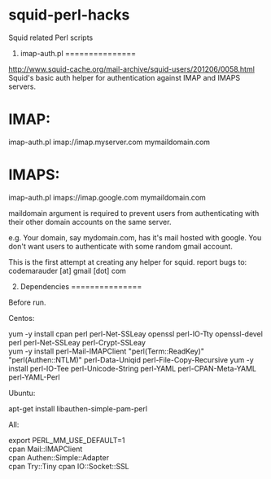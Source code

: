 squid-perl-hacks
================

Squid related Perl scripts

1. imap-auth.pl
===============

http://www.squid-cache.org/mail-archive/squid-users/201206/0058.html
Squid's basic auth helper for authentication against IMAP and IMAPS servers.

IMAP:
=====
imap-auth.pl imap://imap.myserver.com mymaildomain.com

IMAPS:
======
imap-auth.pl imaps://imap.google.com mymaildomain.com

maildomain argument is required to prevent users from authenticating with their other domain accounts
on the same server.

e.g.
Your domain, say mydomain.com, has it's mail hosted with google. You don't want users to authenticate
with some random gmail account.


This is the first attempt at creating any helper for squid.
report bugs to: codemarauder [at] gmail [dot] com

2. Dependencies
===============

Before run.

Centos: 
  
  yum -y install cpan perl perl-Net-SSLeay openssl perl-IO-Tty openssl-devel perl perl-Net-SSLeay perl-Crypt-SSLeay  
  yum -y install perl-Mail-IMAPClient  "perl(Term::ReadKey)"  "perl(Authen::NTLM)"  perl-Data-Uniqid  perl-File-Copy-Recursive 
  yum -y install perl-IO-Tee perl-Unicode-String  perl-YAML perl-CPAN-Meta-YAML perl-YAML-Perl  

Ubuntu:  
  
  apt-get install libauthen-simple-pam-perl 

All: 
  
  export PERL_MM_USE_DEFAULT=1  
  cpan  Mail::IMAPClient  
  cpan Authen::Simple::Adapter  
  cpan Try::Tiny 
  cpan IO::Socket::SSL
